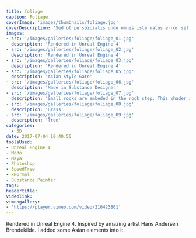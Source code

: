 ```yaml
---
title: foliage
caption: Foliage
coverImage: 'images/thumbnails/foliage.jpg'
coverDescription: 'Sed ut perspiciatis unde omnis iste natus error sit voluptatem accusantium doloremque laudantium, totam rem aperiam, eaque ipsa quae ab illo inventore veritatis et quasi architecto beatae vitae dicta sunt explicabo'
images:
- src: '/images/galleries/foliage/foliage_01.jpg'
  description: 'Rendered in Unreal Engine 4'
- src: '/images/galleries/foliage/foliage_02.jpg'
  description: 'Rendered in Unreal Engine 4'
- src: '/images/galleries/foliage/foliage_03.jpg'
  description: 'Rendered in Unreal Engine 4'
- src: '/images/galleries/foliage/foliage_05.jpg'
  description: 'Asian Style Gate'
- src: '/images/galleries/foliage/foliage_06.jpg'
  description: 'Made in Substance Designer'
- src: '/images/galleries/foliage/foliage_07.jpg'
  description: 'Small rocks are embeded in the rock step. This shader is made in Photoshop'
- src: '/images/galleries/foliage/foliage_08.jpg'
  description: 'Grass'
- src: '/images/galleries/foliage/foliage_09.jpg'
  description: 'Tree'
categories:
  - 3D
date: 2017-07-04 10:40:55
toolsUsed:
- Unreal Engine 4
- Modo
- Maya
- Photoshop
- SpeedTree
- xNormal
- Substance Painter
tags:
headertitle:
videolink:
vimeogallery:
- 'https://player.vimeo.com/video/216423861'
---
```

Rendered in Unreal Engine 4. Inspired by amazing artist Hans Andersen Brendekilde. I added some Asian elements into it. 